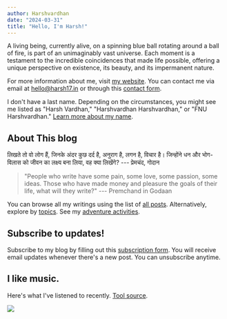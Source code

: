 ```yaml
---
author: Harshvardhan
date: "2024-03-31"
title: "Hello, I'm Harsh!"
---
```


A living being, currently alive, on a spinning blue ball rotating around a ball of fire, is part of an unimaginably vast universe.
Each moment is a testament to the incredible coincidences that made life possible, offering a unique perspective on existence, its beauty, and its impermanent nature.

For more information about me, visit [my website](https://www.harsh17.in/).
You can contact me via email at [hello\@harsh17.in](mailto:hello@harsh17.in) or through this [contact form](https://forms.gle/mStnf7EtbuEbfHDcA). 

I don't have a last name.
Depending on the circumstances, you might see me listed as "Harsh Vardhan," "Harshvardhan Harshvardhan," or "FNU Harshvardhan." [Learn more about my name](https://blog.harsh17.in/my-name/).

## About This blog

लिखते तो वो लोग हैं, जिनके अंदर कुछ दर्द है, अनुराग है, लगन है, विचार है। जिन्होंने धन और भोग-विलास को जीवन का लक्ष्य बना लिया, वह क्या लिखेंगे?
--- प्रेमचंद, गोदान

> "People who write have some pain, some love, some passion, some ideas. Those who have made money and pleasure the goals of their life, what will they write?" --- Premchand in Godaan

You can browse all my writings using the list of [all posts](https://blog.harsh17.in/posts/).
Alternatively, explore by [topics](https://blog.harsh17.in/tags/).
See my [adventure activities](https://blog.harsh17.in/adr/).

## Subscribe to updates!

Subscribe to my blog by filling out this [subscription form](https://forms.gle/8HcKuCgjtvnZoW2B9).
You will receive email updates whenever there's a new post.
You can unsubscribe anytime.

## I like music.

Here's what I've listened to recently.
[Tool source](https://blog.spacehey.com/entry?id=221954).

<a href="https://www.last.fm/user/Xaxeki"><img src="https://lastfm-recently-played.vercel.app/api?user=Xaxeki" height="auto"/></a>
